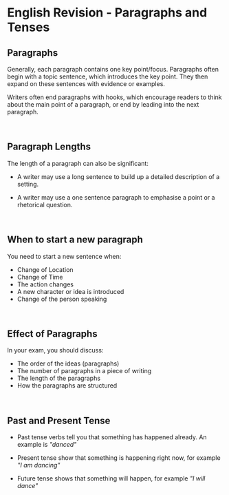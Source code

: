 # English Revision - Paragraphs and Tenses

## Paragraphs
Generally, each paragraph contains one key point/focus. Paragraphs often begin with a topic sentence, which introduces the key point. They then expand on these sentences with evidence or examples.

Writers often end paragraphs with hooks, which encourage readers to think about the main point of a paragraph, or end by leading into the next paragraph.

<br>

## Paragraph Lengths
The length of a paragraph can also be significant:
* A writer may use a long sentence to build up a detailed description of a setting.

* A writer may use a one sentence paragraph to emphasise a point or a rhetorical question.

<br>

## When to start a new paragraph
You need to start a new sentence when:
* Change of Location
* Change of Time
* The action changes
* A new character or idea is introduced
* Change of the person speaking

<br>

## Effect of Paragraphs
In your exam, you should discuss:
* The order of the ideas (paragraphs)
* The number of paragraphs in a piece of writing
* The length of the paragraphs
* How the paragraphs are structured
<br>

## Past and Present Tense
* Past tense verbs tell you that something has happened already. An example is *"danced"*

* Present tense show that something is happening right now, for example *"I am dancing"*

* Future tense shows that something will happen, for example *"I will dance"*